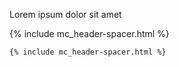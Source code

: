 Lorem ipsum dolor sit amet
<div style="width:700px">
{% include mc_header-spacer.html %}
</div>

```html
{% include mc_header-spacer.html %}
```
